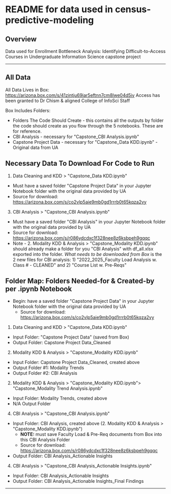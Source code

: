 # README for data used in census-predictive-modeling

## Overview 
Data used for Enrollment Bottleneck Analysis: Identifying Difficult-to-Access Courses in Undergraduate Information Science capstone project
***

## All Data
All Data Lives in Box: https://arizona.box.com/s/41zintju69iar5eftnn7cm8lwe04d5iv
Access has been granted to Dr Chism & aligned College of InfoSci Staff

Box Includes Folders:
 * Folders The Code Should Create - this contains all the outputs by folder the code should create as you flow through the 5 notebooks. These are for reference.
 * CBI Analysis - necessary for "Capstone_CBI Analysis.ipynb" 
 * Capstone Project Data - necessary for "Capstone_Data KDD.ipynb" - Original data from UA

## Necessary Data To Download For Code to Run
1. Data Cleaning and KDD > "Capstone_Data KDD.ipynb"
 * Must have a saved folder "Capstone Project Data" in your Jupyter Notebook folder with the original data provided by UA
 * Source for download: https://arizona.box.com/s/co2vlp5aie9mb0gd1rrrb0t65kqza2vy

3. CBI Analysis > "Capstone_CBI Analysis.ipynb"
 * Must have a saved folder "CBI Analysis" in your Jupyter Notebook folder with the original data provided by UA
 * Source for download: https://arizona.box.com/s/r086ydcdxc1f328nee8z6ksbpeh9gqqc
 * Note - 2. Modality KDD & Analysis > "Capstone_Modality KDD.ipynb" should already make a folder for you "CBI Analysis" with df_all.xlsx exported into the folder. *What needs to be downloaded from Box* is the 2 new files for CBI analysis: 1) "2022_2025_Faculty Load Analysis w. Class # - CLEANED" and 2) "Course List w. Pre-Reqs"

## Folder Map: Folders Needed-for & Created-by per .ipynb Notebook

 * Begin: have a saved folder "Capstone Project Data" in your Jupyter Notebook folder with the original data provided by UA
     * Source for download: https://arizona.box.com/s/co2vlp5aie9mb0gd1rrrb0t65kqza2vy

1. Data Cleaning and KDD > "Capstone_Data KDD.ipynb"
 * Input Folder: "Capstone Project Data" (saved from Box)
 * Output Folder: Capstone Project Data_Cleaned

2. Modality KDD & Analysis > "Capstone_Modality KDD.ipynb"
 * Input Folder: Capstone Project Data_Cleaned, created above
 * Output Folder #1: Modality Trends
 * Output Folder #2: CBI Analysis
   
2. Modality KDD & Analysis > "Capstone_Modality KDD.ipynb"> "Capstone_Modality Trend Analysis.ipynb"
 * Input Folder: Modality Trends, created above
 * N/A Output Folder

4. CBI Analysis > "Capstone_CBI Analysis.ipynb"
 * Input Folder: CBI Analysis, created above (2. Modality KDD & Analysis > "Capstone_Modality KDD.ipynb")
     * **NOTE:** must save Faculty Load & Pre-Req documents from Box into this CBI Analysis Folder
     * Source for download: https://arizona.box.com/s/r086ydcdxc1f328nee8z6ksbpeh9gqqc
 * Output Folder: CBI Analysis_Actionable Insights

4. CBI Analysis > "Capstone_CBI Analysis_Actionable Insights.ipynb"
 * Input Folder: CBI Analysis_Actionable Insights
 * Output Folder: CBI Analysis_Actionable Insights_Final Findings

***
